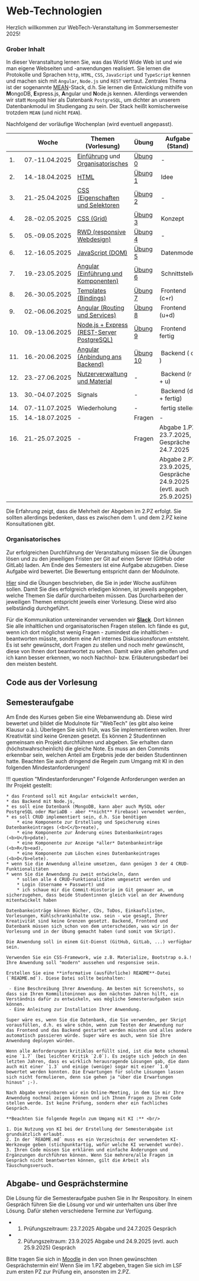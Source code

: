 # Web-Technologien

Herzlich willkommen zur WebTech-Veranstaltung im Sommersemester 2025! 

### Grober Inhalt

In dieser Veranstaltung lernen Sie, was das World Wide Web ist und wie man eigene Webseiten und -anwendungen realisiert. Sie lernen die Protokolle und Sprachen ``http``, ``HTML``, ``CSS``, ``JavaScript`` und `TypeScript` kennen und machen sich mit ``Angular``, ``Node.js`` und ``REST`` vertraut. Zentrales Thema ist der sogenannte [MEAN](https://www.ibm.com/cloud/learn/mean-stack-explained)-Stack, d.h. Sie lernen die Entwicklung mithilfe von <b>M</b>ongoDB, <b>E</b>xpress.js, <b>A</b>ngular und <b>N</b>ode.js kennen. Allerdings verwenden wir statt `MongoDB` hier als Datenbank `PostgreSQL`, um dichter an unserem Datenbankmodul im Studiengang zu sein. Der Stack heißt komischerweise trotzdem `MEAN` (und nicht `PEAN`). 

Nachfolgend der vorläufige Wochenplan (wird eventuell angepasst). 

| | Woche | Themen (Vorlesung) | Übung | Aufgabe (Stand) | Abgabe Übung bis | 
|-|-------|--------------------|-------|-----------------|------------------|
| 1. | 07.-11.04.2025 | [Einführung](einfuehrung.md#webtechnologien-einfuhrung) und [Organisatorisches](#organisatorisches) | [Übung 0](uebungen.md#ubung-0) | - | - | 
| 2. | 14.-18.04.2025 | [HTML](html.md) | [Übung 1](uebungen.md#ubung-1) | Idee | 22.04.2025 | 
| 3. | 21.-25.04.2025 | [CSS (Eigenschaften und Selektoren](css.md#css) | [Übung 2](uebungen.md#ubung-2) | - | 29.04.2025 | 
| 4. | 28.-02.05.2025 | [CSS (Grid)](css.md#grid) | [Übung 3](uebungen.md#ubung-3) | Konzept | 06.05.2025 | 
| 5. | 05.-09.05.2025 | [RWD (responsive Webdesign)](rwd.md#responsive-web-design) | [Übung 4](uebungen.md#ubung-4) | - | 13.05.2025 | 
| 6. | 12.-16.05.2025 | [JavaScript (DOM)](javascript.md#javascript) | [Übung 5](uebungen.md#ubung-5) | Datenmodell | 20.05.2025 | 
| 7. | 19.-23.05.2025 | [Angular (Einführung und Komponenten)](angular.md#angular) | [Übung 6](uebungen.md#ubung-6) | Schnittstelle | 27.05.2025 | 
| 8. | 26.-30.05.2025 | [Templates (Bindings)](templates.md#templates-bindings) | [Übung 7](uebungen.md#ubung-7) | Frontend (c+r)| 03.06.2025 | 
| 9. | 02.-06.06.2025 | [Angular (Routing und Services)](routing.md#routing-und-services) | [Übung 8](uebungen.md#ubung-8) | Frontend (u+d)| 10.06.2025 | 
| 10. | 09.-13.06.2025 | [Node.js + Express (REST-Server PostgreSQL)](backend_pg.md#rest-api) |  [Übung 9](uebungen.md#ubung-9)| Frontend fertig | 17.06.2025 | 
| 11. | 16.-20.06.2025 | [Angular (Anbindung ans Backend)](fe-be-anbindung.md#frontend-backend-anbindung) | [Übung 10](uebungen.md#ubung-10) | Backend ( c ) | 24.06.2025 | 
| 12. | 23.-27.06.2025 | [Nutzerverwaltung und Material](guards.md#subject-observable-observer-und-guards) | - | Backend (r + u) | 01.07.2025 |
| 13. | 30.-04.07.2025 | Signals  | - | Backend (d + fertig)| 08.07.2025 |
| 14. | 07.-11.07.2025 | Wiederholung | - | fertig stellen | 15.07.2025 |
| 15. | 14.-18.07.2025 | - | Fragen | - | - |
| 16. | 21.-25.07.2025 | - | Fragen | Abgabe 1.PZ 23.7.2025, Gespräche 24.7.2025  |
|  |  |  |  |Abgabe 2.PZ 23.9.2025, Gespräche 24.9.2025 (evtl. auch 25.9.2025)| - |


Die Erfahrung zeigt, dass die Mehrheit der Abgeben im 2.PZ erfolgt. Sie sollten allerdings bedenken, dass es zwischen dem 1. und dem 2.PZ keine Konsultationen gibt. 

### Organisatorisches 

Zur erfolgreichen Durchführung der Veranstaltung müssen Sie die Übungen lösen und zu den jeweiligen Fristen per Git auf einen Server (GitHub oder GitLab) laden. Am Ende des Semesters ist eine Aufgabe abzugeben. Diese Aufgabe wird bewertet. Die Bewertung entspricht dann der Modulnote. 

[Hier](uebungen.md#ubungen) sind die Übungen beschrieben, die Sie in jeder Woche ausführen sollen. Damit Sie dies erfolgreich erledigen können, ist jeweils angegeben, welche Themen Sie dafür durcharbeiten müssen. Das Durcharbeiten der jeweiligen Themen entspricht jeweils einer Vorlesung. Diese wird also selbständig durchgeführt. 

Für die Kommunikation untereinander verwenden wir [**Slack**](https://slack.com/intl/de-de/). Dort können Sie alle inhaltlichen und organisatorischen Fragen stellen. Ich fände es gut, wenn ich dort möglichst wenig Fragen - zumindest die inhaltlichen - beantworten müsste, sondern eine Art internes Diskussionsforum entsteht. Es ist sehr gewünscht, dort Fragen zu stellen und noch mehr gewünscht, diese von Ihnen dort beantwortet zu sehen. Damit wäre allen geholfen und ich kann besser erkennen, wo noch Nachhol- bzw. Erläuterungsbedarf bei den meisten besteht.  

## Code aus der Vorlesung



## Semesteraufgabe

Am Ende des Kurses geben Sie eine Webanwendung ab. Diese wird bewertet und bildet die Modulnote für "WebTech" (es gibt also keine Klausur o.ä.). Überlegen Sie sich früh, was Sie implementieren wollen. Ihrer Kreativität sind keine Grenzen gesetzt. Es können 2 Studentinnen gemeinsam ein Projekt durchführen und abgeben. Sie erhalten dann (höchstwahrscheinlich) die gleiche Note. Es muss an den Commits erkennbar sein, welchen Anteil am Ergebnis jede der beiden Studentinnen hatte. Beachten Sie auch dringend die Regeln zum Umgang mit KI in den folgenden Mindestanforderungen!

!!! question "Mindestanforderungen"
	Folgende Anforderungen werden an Ihr Projekt gestellt:

	* das Frontend soll mit Angular entwickelt werden,
	* das Backend mit Node.js,
	* es soll eine Datenbank (MongoDB, kann aber auch MySQL oder PostgreSQL oder MariaDB - aber **nicht** Firebase) verwendet werden,
	* es soll CRUD implementiert sein, d.h. Sie benötigen 
	    * eine Komponente zur Erstellung und Speicherung eines Datenbankeintrages (<b>C</b>reate),
	    * eine Komponente zur Änderung eines Datenbankeintrages (<b>U</b>pdate),
	    * eine Komponente zur Anzeige *aller* Datenbankeinträge (<b>R</b>ead),
	    * eine Komponente zum Löschen eines Datenbankeintrages (<b>D</b>elete).
    * wenn Sie die Anwendung alleine umsetzen, dann genügen 3 der 4 CRUD-Funktionalitäten
    * wenn Sie die Anwendung zu zweit entwickeln, dann
    	* sollen alle 4 CRUD-Funktionalitäten umgesetzt werden und
    	* Login (Username + Passwort) und
    	* ich schaue mir die Commit-Hiostorie im Git genauer an, um sicherzugehen, dass beide Studentinnen gleich viel an der Anwendung mitentwickelt haben

	Datenbankeinträge können Bücher, CDs, ToDos, Einkaufslisten, Vorlesungen, Kühlschrankinhalte usw. sein - wie gesagt, Ihrer Kreativität sind keine Grenzen gesetzt. Backend, Frontend und Datenbank müssen sich schon von dem unterscheiden, was wir in der Vorlesung und in der Übung gemacht haben (und somit vom Skript). 

	Die Anwendung soll in einem Git-Dienst (GitHub, GitLab, ...) verfügbar sein. 

	Verwenden Sie ein CSS-Framework, wie z.B. Materialize, Bootstrap o.ä.! Ihre Anwendung soll "modern" aussehen und responsive sein. 

	Erstellen Sie eine **informative (ausführliche) README**-Datei (`README.md`). Diese Datei sollte beinhalten:

	 - Eine Beschreibung Ihrer Anwendung. Am besten mit Screenshots, so dass sie Ihren Kommilitoninnen aus den nächsten Jahren hilft, ein Verständnis dafür zu entwickeln, was mögliche Semesteraufgaben sein können.
	 - Eine Anleitung zur Installation Ihrer Anwendung. 

	Super wäre es, wenn Sie die Datenbank, die Sie verwenden, per Skript vorausfüllen, d.h. es wäre schön, wenn zum Testen der Anwendung nur das Frontend und das Backend gestartet werden müssten und alles andere automatisch passieren würde. Super wäre es auch, wenn Sie Ihre Anwendung deployen würden. 

	Wenn alle Anforderungen kritiklos erfüllt sind, ist die Note schonmal eine `1.7` (bei leichter Kritik `2.0`). Es zeigte sich jedoch in den letzten Jahren, dass es wirklich herausragende Lösungen gab, die dann auch mit einer `1.3` und einige (wenige) sogar mit einer `1.0` bewertet werden konnten. Die Erwartungen für solche Lösungen lassen sich nicht formulieren, denn sie gehen ja "über die Erwartungen hinaus" ;-). 
	
	Nach Abgabe vereinbaren wir ein Online-Meeting, in dem Sie mir Ihre Anwendung nochmal zeigen können und ich Ihnen Fragen zu Ihrem Code stellen werde. Ist keine Prüfung, sondern eher ein fachliches Gespräch.  

	**Beachten Sie folgende Regeln zum Umgang mit KI :** <br/>

	1. Die Nutzung von KI bei der Erstellung der Semesterabgabe ist grundsätzlich erlaubt.
	2. In der `README.md` muss es ein Verzeichnis der verwendeten KI-Werkzeuge geben (stichpunktartig, wofür welche KI verwendet wurde).
	3. Ihren Code müssen Sie erklären und einfache Änderungen und Ergänzungen durchführen können. Wenn Sie mehrere/alle Fragen im Gespräch nicht beantworten können, gilt die Arbeit als Täuschungsversuch.

## Abgabe- und Gesprächstermine

Die Lösung für die Semesteraufgabe pushen Sie in Ihr Respository. In einem Gespräch führen Sie die Lösung vor und wir unterhalten uns über Ihre Lösung. Dafür stehen verschiedene Termine zur Verfügung. 

- 1. Prüfungszeitraum: 23.7.2025 Abgabe und 24.7.2025 Gespräch
- 2. Püfungszeitraum: 23.9.2025 Abgabe und 24.9.2025 (evtl. auch 25.9.2025) Gespräch

Bitte tragen Sie sich in [Moodle](https://moodle.htw-berlin.de/mod/wiki/view.php?id=1938265) in den von Ihnen gewünschten Gesprächstermin ein! Wenn Sie im 1.PZ abgeben, tragen Sie sich im LSF zum ersten PZ zur Prüfung ein, ansonsten im 2.PZ. 




